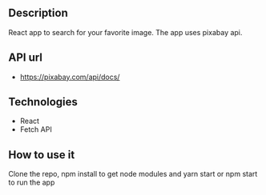 ## Description

React app to search for your favorite image. The app uses pixabay api.

## API url

- https://pixabay.com/api/docs/

## Technologies

- React
- Fetch API

## How to use it

Clone the repo, npm install to get node modules and yarn start or npm start to run the app
